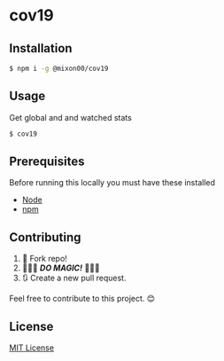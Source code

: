 # cov19

## Installation

```sh
$ npm i -g @mixon00/cov19
```

## Usage

Get global and and watched stats

```sh
$ cov19
```

## Prerequisites

Before running this locally you must have these installed

- [Node](https://nodejs.org/)
- [npm](https://www.npmjs.com/)

## Contributing

1. 🍴 Fork repo!
2. 🌈🌈🌈 **_DO MAGIC!_** 🌈🌈🌈
3. 🔃 Create a new pull request.

Feel free to contribute to this project. 😊

## License

[MIT License](https://github.com/mixon00/cov19-cli/blob/master/LICENSE)
